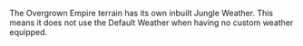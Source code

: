 The Overgrown Empire terrain has its own inbuilt Jungle Weather. This means it does not use the Default Weather when having no custom weather equipped.